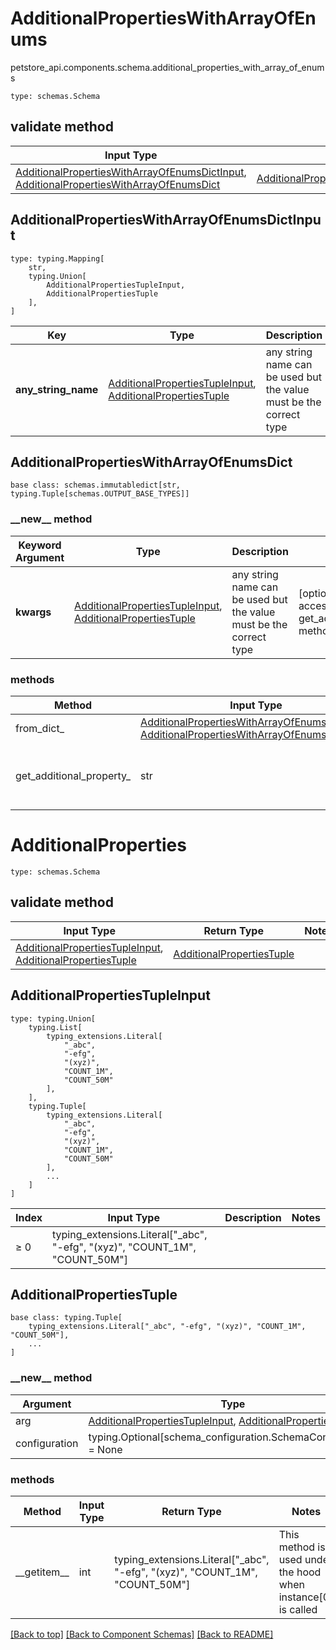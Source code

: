 # AdditionalPropertiesWithArrayOfEnums
petstore_api.components.schema.additional_properties_with_array_of_enums
```
type: schemas.Schema
```

## validate method
Input Type | Return Type | Notes
------------ | ------------- | -------------
[AdditionalPropertiesWithArrayOfEnumsDictInput](#additionalpropertieswitharrayofenumsdictinput), [AdditionalPropertiesWithArrayOfEnumsDict](#additionalpropertieswitharrayofenumsdict) | [AdditionalPropertiesWithArrayOfEnumsDict](#additionalpropertieswitharrayofenumsdict) |

## AdditionalPropertiesWithArrayOfEnumsDictInput
```
type: typing.Mapping[
    str,
    typing.Union[
        AdditionalPropertiesTupleInput,
        AdditionalPropertiesTuple
    ],
]
```
Key | Type |  Description | Notes
------------ | ------------- | ------------- | -------------
**any_string_name** | [AdditionalPropertiesTupleInput](#additionalpropertiestupleinput), [AdditionalPropertiesTuple](#additionalpropertiestuple) | any string name can be used but the value must be the correct type | [optional]

## AdditionalPropertiesWithArrayOfEnumsDict
```
base class: schemas.immutabledict[str, typing.Tuple[schemas.OUTPUT_BASE_TYPES]]

```
### &lowbar;&lowbar;new&lowbar;&lowbar; method
Keyword Argument | Type | Description | Notes
---------------- | ---- | ----------- | -----
**kwargs** | [AdditionalPropertiesTupleInput](#additionalpropertiestupleinput), [AdditionalPropertiesTuple](#additionalpropertiestuple) | any string name can be used but the value must be the correct type | [optional] typed value is accessed with the get_additional_property_ method

### methods
Method | Input Type | Return Type | Notes
------ | ---------- | ----------- | ------
from_dict_ | [AdditionalPropertiesWithArrayOfEnumsDictInput](#additionalpropertieswitharrayofenumsdictinput), [AdditionalPropertiesWithArrayOfEnumsDict](#additionalpropertieswitharrayofenumsdict) | [AdditionalPropertiesWithArrayOfEnumsDict](#additionalpropertieswitharrayofenumsdict) | a constructor
get_additional_property_ | str | [AdditionalPropertiesTuple](#additionalpropertiestuple), schemas.Unset | provides type safety for additional properties

# AdditionalProperties
```
type: schemas.Schema
```

## validate method
Input Type | Return Type | Notes
------------ | ------------- | -------------
[AdditionalPropertiesTupleInput](#additionalpropertiestupleinput), [AdditionalPropertiesTuple](#additionalpropertiestuple) | [AdditionalPropertiesTuple](#additionalpropertiestuple) |

## AdditionalPropertiesTupleInput
```
type: typing.Union[
    typing.List[
        typing_extensions.Literal[
            "_abc",
            "-efg",
            "(xyz)",
            "COUNT_1M",
            "COUNT_50M"
        ],
    ],
    typing.Tuple[
        typing_extensions.Literal[
            "_abc",
            "-efg",
            "(xyz)",
            "COUNT_1M",
            "COUNT_50M"
        ],
        ...
    ]
]
```
Index | Input Type | Description | Notes
------------- | ------------- | ------------- | -------------
≥ 0 | typing_extensions.Literal["_abc", "-efg", "(xyz)", "COUNT_1M", "COUNT_50M"] |  |

## AdditionalPropertiesTuple
```
base class: typing.Tuple[
    typing_extensions.Literal["_abc", "-efg", "(xyz)", "COUNT_1M", "COUNT_50M"],
    ...
]
```
### &lowbar;&lowbar;new&lowbar;&lowbar; method
Argument | Type
-------- | ------
arg      | [AdditionalPropertiesTupleInput](#additionalpropertiestupleinput), [AdditionalPropertiesTuple](#additionalpropertiestuple)
configuration | typing.Optional[schema_configuration.SchemaConfiguration] = None

### methods
Method | Input Type | Return Type | Notes
------ | ---------- | ----------- | ------
&lowbar;&lowbar;getitem&lowbar;&lowbar; | int | typing_extensions.Literal["_abc", "-efg", "(xyz)", "COUNT_1M", "COUNT_50M"] | This method is used under the hood when instance[0] is called

[[Back to top]](#top) [[Back to Component Schemas]](../../../README.md#Component-Schemas) [[Back to README]](../../../README.md)

